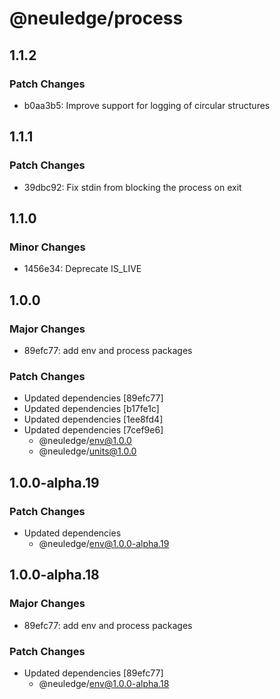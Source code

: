 # @neuledge/process

## 1.1.2

### Patch Changes

- b0aa3b5: Improve support for logging of circular structures

## 1.1.1

### Patch Changes

- 39dbc92: Fix stdin from blocking the process on exit

## 1.1.0

### Minor Changes

- 1456e34: Deprecate IS_LIVE

## 1.0.0

### Major Changes

- 89efc77: add env and process packages

### Patch Changes

- Updated dependencies [89efc77]
- Updated dependencies [b17fe1c]
- Updated dependencies [1ee8fd4]
- Updated dependencies [7cef9e6]
  - @neuledge/env@1.0.0
  - @neuledge/units@1.0.0

## 1.0.0-alpha.19

### Patch Changes

- Updated dependencies
  - @neuledge/env@1.0.0-alpha.19

## 1.0.0-alpha.18

### Major Changes

- 89efc77: add env and process packages

### Patch Changes

- Updated dependencies [89efc77]
  - @neuledge/env@1.0.0-alpha.18
